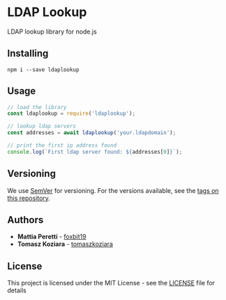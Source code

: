 # LDAP Lookup

LDAP lookup library for node.js

## Installing

```
npm i --save ldaplookup
```

## Usage

```js
// load the library
const ldaplookup = require('ldaplookup');

// lookup ldap servers
const addresses = await ldaplookup('your.ldapdomain');

// print the first ip address found
console.log(`First ldap server found: ${addresses[0]}`);
```

## Versioning

We use [SemVer](http://semver.org/) for versioning. For the versions available, see the [tags on this repository](https://github.com/foxbit19/ldaplookup/tags). 

## Authors

* **Mattia Peretti** - [foxbit19](https://github.com/foxbit19)
* **Tomasz Koziara** - [tomaszkoziara](https://github.com/tomaszkoziara)

## License

This project is licensed under the MIT License - see the [LICENSE](LICENSE) file for details
